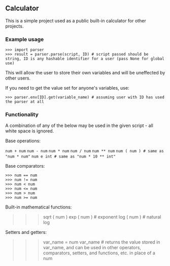 ## Calculator

This is a simple project used as a public built-in calculator for other projects.

### Example usage
```
>>> import parser
>>> result = parser.parse(script, ID) # script passed should be string, ID is any hashable identifier for a user (pass None for global use)
```
This will allow the user to store their own variables and will be uneffected by other users. 

If you need to get the value set for anyone's variables, use:
```
>>> parser.env[ID].get(variable_name) # assuming user with ID has used the parser at all
```

### Functionality
A combination of any of the below may be used in the given script - all white space is ignored.

Base operations:

`num + num`
`num - num`
`num * num`
`num / num`
`num ** num`
`num ( num ) # same as "num * num"`
`num e int # same as "num * 10 ** int"`

Base comparators:
```
>>> num == num
>>> num != num
>>> num < num
>>> num <= num
>>> num > num
>>> num >= num
```

Built-in mathematical functions:
>>> sqrt ( num )
>>> exp ( num ) # exponent 
>>> log ( num ) # natural log

Setters and getters:
>>> var_name = num
>>> var_name # returns the value stored in var_name, and can be used in other operators, comparators, setters, and functions, etc. in place of a num
